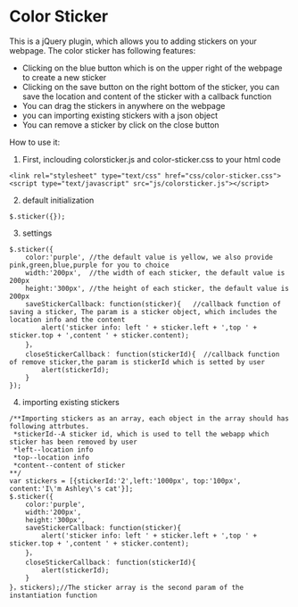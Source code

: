 # Color Sticker

This is a jQuery plugin, which allows you to adding stickers on your webpage.
The color sticker has following features:
  - Clicking on the blue button which is on the upper right of the webpage to create a new sticker
  - Clicking on the save button on the right bottom of the sticker, you can save the location and content of the sticker with a callback function
  - You can drag the stickers in anywhere on the webpage
  - you can importing existing stickers with a json object
  - You can remove a sticker by click on the close button

How to use it:
1. First, inclouding colorsticker.js and color-sticker.css to your html code
 ````
<link rel="stylesheet" type="text/css" href="css/color-sticker.css">
<script type="text/javascript" src="js/colorsticker.js"></script>
````
2. default initialization
````
$.sticker({});
````
3. settings
````
$.sticker({
	color:'purple', //the default value is yellow, we also provide pink,green,blue,purple for you to choice
	width:'200px',  //the width of each sticker, the default value is 200px
	height:'300px', //the height of each sticker, the default value is 200px
	saveStickerCallback: function(sticker){   //callback function of saving a sticker, The param is a sticker object, which includes the location info and the content
		alert('sticker info: left ' + sticker.left + ',top ' + sticker.top + ',content ' + sticker.content);
	}，
	closeStickerCallback： function(stickerId){  //callback function of remove sticker,the param is stickerId which is setted by user
		alert(stickerId);
	}
});
````
4. importing existing stickers
````
/**Importing stickers as an array, each object in the array should has following attrbutes.
 *stickerId--A sticker id, which is used to tell the webapp which sticker has been removed by user
 *left--location info
 *top--location info
 *content--content of sticker
**/
var stickers = [{stickerId:'2',left:'1000px', top:'100px', content:'I\'m Ashley\'s cat'}];
$.sticker({
	color:'purple', 
	width:'200px',  
	height:'300px', 
	saveStickerCallback: function(sticker){   
		alert('sticker info: left ' + sticker.left + ',top ' + sticker.top + ',content ' + sticker.content);
	}，
	closeStickerCallback： function(stickerId){  
		alert(stickerId);
	}
}，stickers);//The sticker array is the second param of the instantiation function
````